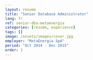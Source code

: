 ```yaml
---
layout: resume
title: "Senior Database Administrator"
lang: fr
ref: senior-dba-metaenergia
categories: [resume, experience]
tags: []
image: /assets/images/cover.jpg
employer: "MetaEnergia SpA"
period: "Oct 2014 - Dec 2015"
order: 2
---
```

